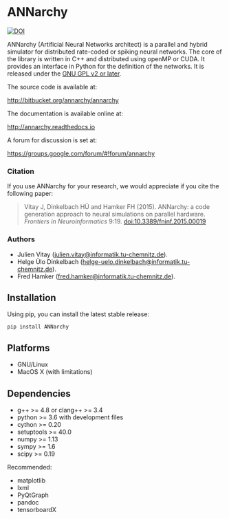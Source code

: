 # ANNarchy 

[![DOI](https://zenodo.org/badge/57382690.svg)](https://zenodo.org/badge/latestdoi/57382690)


ANNarchy (Artificial Neural Networks architect) is a parallel and hybrid simulator for distributed rate-coded or spiking neural networks. The core of the library is written in C++ and distributed using openMP or CUDA. It provides an interface in Python for the definition of the networks. It is released under the [GNU GPL v2 or later](http://www.gnu.org/licenses/gpl.html).

The source code is available at:

<http://bitbucket.org/annarchy/annarchy>

The documentation is available online at:

<http://annarchy.readthedocs.io>

A forum for discussion is set at:

<https://groups.google.com/forum/#!forum/annarchy>

### Citation

If you use ANNarchy for your research, we would appreciate if you cite the following paper:

> Vitay J, Dinkelbach HÜ and Hamker FH (2015). ANNarchy: a code generation approach to neural simulations on parallel hardware. *Frontiers in Neuroinformatics* 9:19. [doi:10.3389/fninf.2015.00019](http://dx.doi.org/10.3389/fninf.2015.00019)

### Authors

* Julien Vitay (julien.vitay@informatik.tu-chemnitz.de).
* Helge Ülo Dinkelbach (helge-uelo.dinkelbach@informatik.tu-chemnitz.de).
* Fred Hamker (fred.hamker@informatik.tu-chemnitz.de).


## Installation

Using pip, you can install the latest stable release:

```
pip install ANNarchy
```

## Platforms

* GNU/Linux
* MacOS X (with limitations)

## Dependencies

* g++ >= 4.8 or clang++ >= 3.4
* python >= 3.6 with development files
* cython >= 0.20
* setuptools >= 40.0
* numpy >= 1.13
* sympy >= 1.6
* scipy >= 0.19

Recommended:

* matplotlib
* lxml 
* PyQtGraph 
* pandoc 
* tensorboardX
